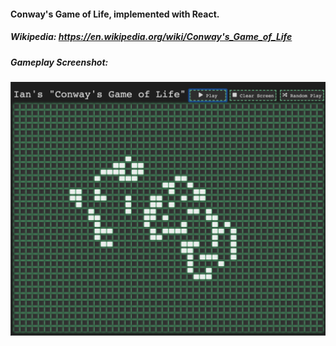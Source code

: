 #### Conway's Game of Life, implemented with React.

##### Wikipedia: https://en.wikipedia.org/wiki/Conway's_Game_of_Life

##### Gameplay Screenshot:
![Alt text](./conway4.png)
